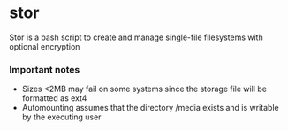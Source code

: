 # stor

Stor is a bash script to create and manage single-file filesystems with optional encryption


### Important notes

 - Sizes <2MB may fail on some systems since the storage file will be formatted as ext4
 - Automounting assumes that the directory /media exists and is writable by the executing user